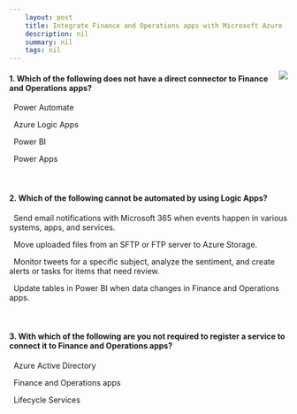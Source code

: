 ```yaml
---
    layout: post
    title: Integrate Finance and Operations apps with Microsoft Azure  
    description: nil
    summary: nil
    tags: nil
---
```



 <a target="_blank" href="https://docs.microsoft.com/en-us/learn/modules/integrate-azure-finance-operations/9-check/"><i class="fas fa-external-link-alt"></i> </a>
 <img align="right" src="https://docs.microsoft.com/en-us/learn/achievements/integrate-azure-dynamics-365-finance-operations.svg">
####  1. Which of the following does not have a direct connector to Finance and Operations apps?


<i class='far fa-square'></i> &nbsp;&nbsp;Power Automate

<i class='far fa-square'></i> &nbsp;&nbsp;Azure Logic Apps

<i class='fas fa-check-square' style='color: Dodgerblue;'></i> &nbsp;&nbsp;Power BI

<i class='far fa-square'></i> &nbsp;&nbsp;Power Apps
<br />
<br />
<br />

####  2. Which of the following cannot be automated by using Logic Apps?


<i class='far fa-square'></i> &nbsp;&nbsp;Send email notifications with Microsoft 365 when events happen in various systems, apps, and services.

<i class='far fa-square'></i> &nbsp;&nbsp;Move uploaded files from an SFTP or FTP server to Azure Storage.

<i class='far fa-square'></i> &nbsp;&nbsp;Monitor tweets for a specific subject, analyze the sentiment, and create alerts or tasks for items that need review.

<i class='fas fa-check-square' style='color: Dodgerblue;'></i> &nbsp;&nbsp;Update tables in Power BI when data changes in Finance and Operations apps.
<br />
<br />
<br />

####  3. With which of the following are you not required to register a service to connect it to Finance and Operations apps?


<i class='far fa-square'></i> &nbsp;&nbsp;Azure Active Directory

<i class='far fa-square'></i> &nbsp;&nbsp;Finance and Operations apps

<i class='fas fa-check-square' style='color: Dodgerblue;'></i> &nbsp;&nbsp;Lifecycle Services
<br />
<br />
<br />
